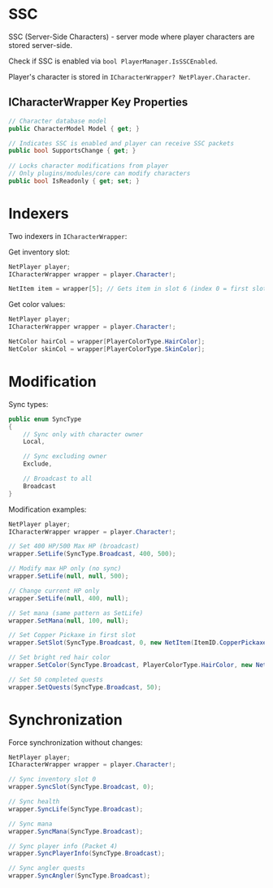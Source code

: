 # SSC

SSC (Server-Side Characters) - server mode where player characters are stored server-side.

Check if SSC is enabled via `bool PlayerManager.IsSSCEnabled`.

Player's character is stored in `ICharacterWrapper? NetPlayer.Character`.

## ICharacterWrapper Key Properties
```cs
// Character database model
public CharacterModel Model { get; }

// Indicates SSC is enabled and player can receive SSC packets
public bool SupportsChange { get; }
    
// Locks character modifications from player
// Only plugins/modules/core can modify characters
public bool IsReadonly { get; set; }
```

# Indexers
Two indexers in `ICharacterWrapper`:

Get inventory slot:
```cs
NetPlayer player;
ICharacterWrapper wrapper = player.Character!;

NetItem item = wrapper[5]; // Gets item in slot 6 (index 0 = first slot)
```

Get color values:
```cs
NetPlayer player;
ICharacterWrapper wrapper = player.Character!;

NetColor hairCol = wrapper[PlayerColorType.HairColor];
NetColor skinCol = wrapper[PlayerColorType.SkinColor];
```

# Modification
Sync types:
```cs
public enum SyncType
{
    // Sync only with character owner
    Local,

    // Sync excluding owner
    Exclude,

    // Broadcast to all
    Broadcast
}
```

Modification examples:
```cs
NetPlayer player;
ICharacterWrapper wrapper = player.Character!;

// Set 400 HP/500 Max HP (broadcast)
wrapper.SetLife(SyncType.Broadcast, 400, 500);

// Modify max HP only (no sync)
wrapper.SetLife(null, null, 500);

// Change current HP only
wrapper.SetLife(null, 400, null);

// Set mana (same pattern as SetLife)
wrapper.SetMana(null, 100, null);

// Set Copper Pickaxe in first slot
wrapper.SetSlot(SyncType.Broadcast, 0, new NetItem(ItemID.CopperPickaxe, 1, 0));

// Set bright red hair color
wrapper.SetColor(SyncType.Broadcast, PlayerColorType.HairColor, new NetColor(255, 0, 0));

// Set 50 completed quests
wrapper.SetQuests(SyncType.Broadcast, 50);
```

# Synchronization
Force synchronization without changes:
```cs
NetPlayer player;
ICharacterWrapper wrapper = player.Character!;

// Sync inventory slot 0
wrapper.SyncSlot(SyncType.Broadcast, 0);

// Sync health
wrapper.SyncLife(SyncType.Broadcast);

// Sync mana
wrapper.SyncMana(SyncType.Broadcast);

// Sync player info (Packet 4)
wrapper.SyncPlayerInfo(SyncType.Broadcast);

// Sync angler quests
wrapper.SyncAngler(SyncType.Broadcast);
```